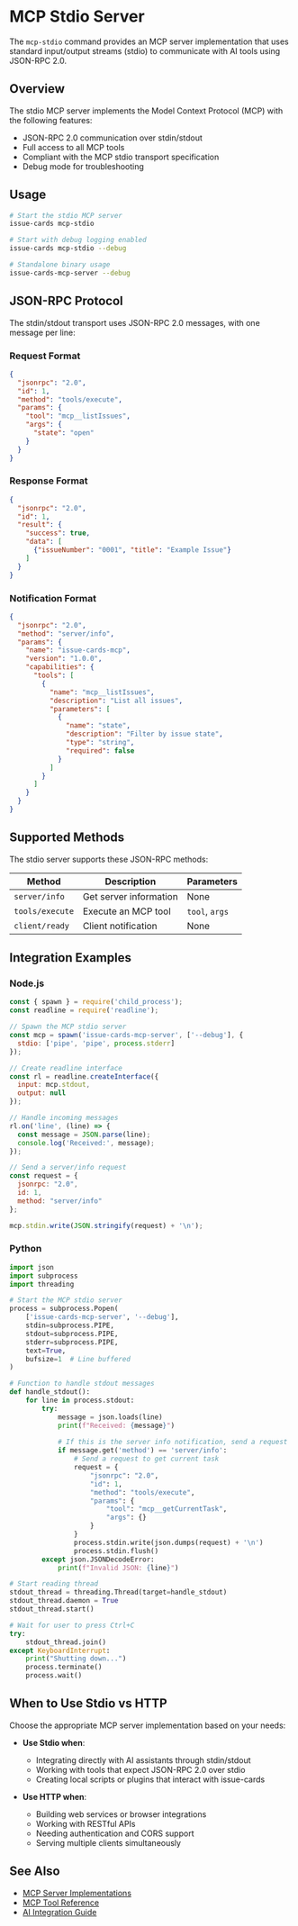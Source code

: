 # MCP Stdio Server

The `mcp-stdio` command provides an MCP server implementation that uses standard input/output streams (stdio) to communicate with AI tools using JSON-RPC 2.0.

## Overview

The stdio MCP server implements the Model Context Protocol (MCP) with the following features:

- JSON-RPC 2.0 communication over stdin/stdout
- Full access to all MCP tools
- Compliant with the MCP stdio transport specification
- Debug mode for troubleshooting

## Usage

```bash
# Start the stdio MCP server
issue-cards mcp-stdio

# Start with debug logging enabled
issue-cards mcp-stdio --debug

# Standalone binary usage
issue-cards-mcp-server --debug
```

## JSON-RPC Protocol

The stdin/stdout transport uses JSON-RPC 2.0 messages, with one message per line:

### Request Format

```json
{
  "jsonrpc": "2.0",
  "id": 1,
  "method": "tools/execute",
  "params": {
    "tool": "mcp__listIssues",
    "args": {
      "state": "open"
    }
  }
}
```

### Response Format

```json
{
  "jsonrpc": "2.0",
  "id": 1,
  "result": {
    "success": true,
    "data": [
      {"issueNumber": "0001", "title": "Example Issue"}
    ]
  }
}
```

### Notification Format

```json
{
  "jsonrpc": "2.0",
  "method": "server/info",
  "params": {
    "name": "issue-cards-mcp",
    "version": "1.0.0",
    "capabilities": {
      "tools": [
        {
          "name": "mcp__listIssues",
          "description": "List all issues",
          "parameters": [
            {
              "name": "state",
              "description": "Filter by issue state",
              "type": "string",
              "required": false
            }
          ]
        }
      ]
    }
  }
}
```

## Supported Methods

The stdio server supports these JSON-RPC methods:

| Method | Description | Parameters |
|--------|-------------|------------|
| `server/info` | Get server information | None |
| `tools/execute` | Execute an MCP tool | `tool`, `args` |
| `client/ready` | Client notification | None |

## Integration Examples

### Node.js

```javascript
const { spawn } = require('child_process');
const readline = require('readline');

// Spawn the MCP stdio server
const mcp = spawn('issue-cards-mcp-server', ['--debug'], {
  stdio: ['pipe', 'pipe', process.stderr]
});

// Create readline interface
const rl = readline.createInterface({
  input: mcp.stdout,
  output: null
});

// Handle incoming messages
rl.on('line', (line) => {
  const message = JSON.parse(line);
  console.log('Received:', message);
});

// Send a server/info request
const request = {
  jsonrpc: "2.0",
  id: 1,
  method: "server/info"
};

mcp.stdin.write(JSON.stringify(request) + '\n');
```

### Python

```python
import json
import subprocess
import threading

# Start the MCP stdio server
process = subprocess.Popen(
    ['issue-cards-mcp-server', '--debug'],
    stdin=subprocess.PIPE,
    stdout=subprocess.PIPE,
    stderr=subprocess.PIPE,
    text=True,
    bufsize=1  # Line buffered
)

# Function to handle stdout messages
def handle_stdout():
    for line in process.stdout:
        try:
            message = json.loads(line)
            print(f"Received: {message}")
            
            # If this is the server info notification, send a request
            if message.get('method') == 'server/info':
                # Send a request to get current task
                request = {
                    "jsonrpc": "2.0",
                    "id": 1,
                    "method": "tools/execute",
                    "params": {
                        "tool": "mcp__getCurrentTask",
                        "args": {}
                    }
                }
                process.stdin.write(json.dumps(request) + '\n')
                process.stdin.flush()
        except json.JSONDecodeError:
            print(f"Invalid JSON: {line}")

# Start reading thread
stdout_thread = threading.Thread(target=handle_stdout)
stdout_thread.daemon = True
stdout_thread.start()

# Wait for user to press Ctrl+C
try:
    stdout_thread.join()
except KeyboardInterrupt:
    print("Shutting down...")
    process.terminate()
    process.wait()
```

## When to Use Stdio vs HTTP

Choose the appropriate MCP server implementation based on your needs:

- **Use Stdio when**:
  - Integrating directly with AI assistants through stdin/stdout
  - Working with tools that expect JSON-RPC 2.0 over stdio
  - Creating local scripts or plugins that interact with issue-cards

- **Use HTTP when**:
  - Building web services or browser integrations
  - Working with RESTful APIs
  - Needing authentication and CORS support
  - Serving multiple clients simultaneously

## See Also

- [MCP Server Implementations](mcp-server-implementations.md)
- [MCP Tool Reference](mcp-tool-reference.md)
- [AI Integration Guide](../guides/ai-integration.md)